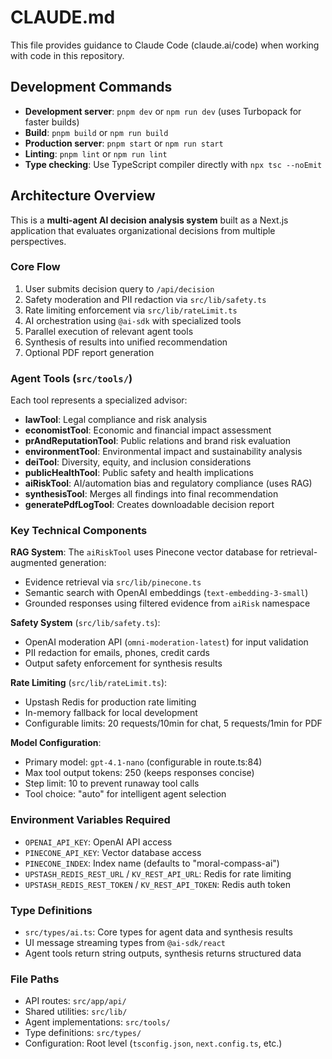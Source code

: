 # CLAUDE.md

This file provides guidance to Claude Code (claude.ai/code) when working with code in this repository.

## Development Commands

- **Development server**: `pnpm dev` or `npm run dev` (uses Turbopack for faster builds)
- **Build**: `pnpm build` or `npm run build`
- **Production server**: `pnpm start` or `npm run start`
- **Linting**: `pnpm lint` or `npm run lint`
- **Type checking**: Use TypeScript compiler directly with `npx tsc --noEmit`

## Architecture Overview

This is a **multi-agent AI decision analysis system** built as a Next.js application that evaluates organizational decisions from multiple perspectives.

### Core Flow
1. User submits decision query to `/api/decision`
2. Safety moderation and PII redaction via `src/lib/safety.ts`
3. Rate limiting enforcement via `src/lib/rateLimit.ts` 
4. AI orchestration using `@ai-sdk` with specialized tools
5. Parallel execution of relevant agent tools
6. Synthesis of results into unified recommendation
7. Optional PDF report generation

### Agent Tools (`src/tools/`)
Each tool represents a specialized advisor:
- **lawTool**: Legal compliance and risk analysis
- **economistTool**: Economic and financial impact assessment
- **prAndReputationTool**: Public relations and brand risk evaluation
- **environmentTool**: Environmental impact and sustainability analysis
- **deiTool**: Diversity, equity, and inclusion considerations
- **publicHealthTool**: Public safety and health implications
- **aiRiskTool**: AI/automation bias and regulatory compliance (uses RAG)
- **synthesisTool**: Merges all findings into final recommendation
- **generatePdfLogTool**: Creates downloadable decision report

### Key Technical Components

**RAG System**: The `aiRiskTool` uses Pinecone vector database for retrieval-augmented generation:
- Evidence retrieval via `src/lib/pinecone.ts`
- Semantic search with OpenAI embeddings (`text-embedding-3-small`)
- Grounded responses using filtered evidence from `aiRisk` namespace

**Safety System** (`src/lib/safety.ts`):
- OpenAI moderation API (`omni-moderation-latest`) for input validation
- PII redaction for emails, phones, credit cards
- Output safety enforcement for synthesis results

**Rate Limiting** (`src/lib/rateLimit.ts`):
- Upstash Redis for production rate limiting
- In-memory fallback for local development
- Configurable limits: 20 requests/10min for chat, 5 requests/1min for PDF

**Model Configuration**:
- Primary model: `gpt-4.1-nano` (configurable in route.ts:84)
- Max tool output tokens: 250 (keeps responses concise)
- Step limit: 10 to prevent runaway tool calls
- Tool choice: "auto" for intelligent agent selection

### Environment Variables Required
- `OPENAI_API_KEY`: OpenAI API access
- `PINECONE_API_KEY`: Vector database access
- `PINECONE_INDEX`: Index name (defaults to "moral-compass-ai")
- `UPSTASH_REDIS_REST_URL` / `KV_REST_API_URL`: Redis for rate limiting
- `UPSTASH_REDIS_REST_TOKEN` / `KV_REST_API_TOKEN`: Redis auth token

### Type Definitions
- `src/types/ai.ts`: Core types for agent data and synthesis results
- UI message streaming types from `@ai-sdk/react`
- Agent tools return string outputs, synthesis returns structured data

### File Paths
- API routes: `src/app/api/`
- Shared utilities: `src/lib/`
- Agent implementations: `src/tools/`
- Type definitions: `src/types/`
- Configuration: Root level (`tsconfig.json`, `next.config.ts`, etc.)